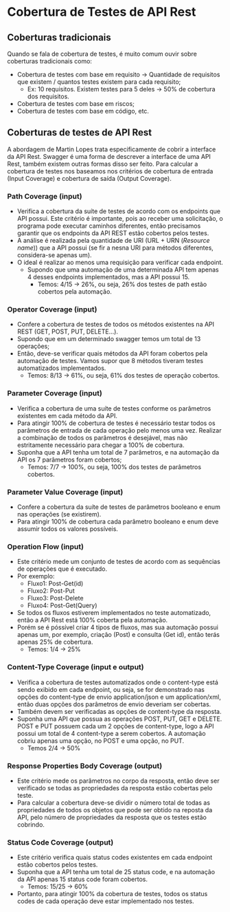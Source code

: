 # Cobertura de Testes de API Rest
## Coberturas tradicionais
Quando se fala de cobertura de testes, é muito comum ouvir sobre coberturas tradicionais como:
- Cobertura de testes com base em requisito -> Quantidade de requisitos que existem / quantos testes existem para cada requisito;
    - Ex: 10 requisitos. Existem testes para 5 deles -> 50% de cobertura dos requisitos.
- Cobertura de testes com base em riscos;
- Cobertura de testes com base em código, etc.
## Coberturas de testes de API Rest
A abordagem de Martin Lopes trata especificamente de cobrir a interface da API Rest. Swagger é uma forma de descrever a interface de uma API Rest, também existem outras formas disso ser feito.
Para calcular a cobertura de testes nos baseamos nos critérios de cobertura de entrada (Input Coverage) e cobertura de saída (Output Coverage).
### Path Coverage (input)
- Verifica a cobertura da suíte de testes de acordo com os endpoints que API possui. Este critério é importante, pois ao receber uma solicitação, o programa pode executar caminhos diferentes, então precisamos garantir que os endpoints da API REST estão cobertos pelos testes.
- A análise é realizada pela quantidade de URI (URL + URN (*Resource name*)) que a API possui (se fir a nesna URI para métodos diferentes, considera-se apenas um).
- O ideal é realizar ao menos uma requisição para verificar cada endpoint.
    - Supondo que uma automação de uma determinada API tem apenas 4 desses endpoints implementados, mas a API possui 15.
        - Temos: 4/15 -> 26%, ou seja, 26% dos testes de path estão cobertos pela automação.
### Operator Coverage (input)
- Confere a cobertura de testes de todos os métodos existentes na API REST (GET, POST, PUT, DELETE...).
- Supondo que em um determinado swagger temos um total de 13 operações;
- Então, deve-se verificar quais métodos da API foram cobertos pela automação de testes. Vamos supor que 8 métodos tiveram testes automatizados implementados.
    - Temos: 8/13 -> 61%, ou seja, 61% dos testes de operação cobertos.
### Parameter Coverage (input)
- Verifica a cobertura de uma suíte de testes conforme os parâmetros existentes em cada método da API.
- Para atingir 100% de cobertura de testes é necessário testar todos os parâmetros de entrada de cada operação pelo menos uma vez. Realizar a combinação de todos os parâmetros é desejável, mas não estritamente necessário para chegar a 100% de cobertura.
- Suponha que a API tenha um total de 7 parâmetros, e na automação da API os 7 parâmetros foram cobertos;
    - Temos: 7/7 -> 100%, ou seja, 100% dos testes de parâmetros cobertos.
### Parameter Value Coverage (input)
- Confere a cobertura da suíte de testes de parâmetros booleano e enum nas operações (se existirem).
- Para atingir 100% de cobertura cada parâmetro booleano e enum deve assumir todos os valores possíveis.
### Operation Flow (input)
- Este critério mede um conjunto de testes de acordo com as sequências de operações que é executado.
- Por exemplo:
    - Fluxo1: Post-Get(id)
    - Fluxo2: Post-Put
    - Fluxo3: Post-Delete
    - Fluxo4: Post-Get(Query)
- Se todos os fluxos estiverem implementados no teste automatizado, então a API Rest está 100% coberta pela automação.
- Porém se é póssível criar 4 tipos de fluxos, mas sua automação possui apenas um, por exemplo, criação (Post) e consulta (Get id), então terás apenas 25% de cobertura.
    - Temos: 1/4 -> 25%
### Content-Type Coverage (input e output)
- Verifica a cobertura de testes automatizados onde o content-type está sendo exibido em cada endpoint, ou seja, se for demonstrado nas opções do content-type de envio application/json e um application/xml, então duas opções dos parâmetros de envio deveriam ser cobertas.
- Também devem ser verificadas as opções de content-type da resposta.
- Suponha uma API que possua as operações POST, PUT, GET e DELETE. POST e PUT possuem cada um 2 opções de content-type, logo a API possui um total de 4 content-type a serem cobertos. A automação cobriu apenas uma opção, no POST e uma opção, no PUT. 
    - Temos 2/4 -> 50%
### Response Properties Body Coverage (output)
- Este critério mede os parâmetros no corpo da resposta, então deve ser verificado se todas as propriedades da resposta estão cobertas pelo teste.
- Para calcular a cobertura deve-se dividir o número total de todas as propriedades de todos os objetos que pode ser obtido na reposta da API, pelo número de propriedades da resposta que os testes estão cobrindo.
### Status Code Coverage (output)
- Este critério verifica quais status codes existentes em cada endpoint estão cobertos pelos testes.
- Suponha que a API tenha um total de 25 status code, e na automação da API apenas 15 status code foram cobertos.
    - Temos: 15/25 -> 60%
- Portanto, para atingir 100% da cobertura de testes, todos os status codes de cada operação deve estar implementado nos testes.
